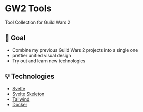 # GW2 Tools

Tool Collection for Guild Wars 2

## 🎯 Goal

- Combine my previous Guild Wars 2 projects into a single one
- prettier unified visual design
- Try out and learn new technologies

## 💡 Technologies

- [Svelte](https://svelte.dev/)
- [Svelte Skeleton](https://www.skeleton.dev/)
- [Tailwind](https://tailwindcss.com/)
- [Docker](https://www.docker.com/)
